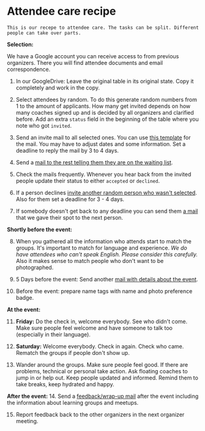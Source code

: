 # Attendee care recipe

`This is our recepe to attendee care. The tasks can be split. Different people can take over parts.`

**Selection:**

We have a Google account you can receive access to from previous organizers. There you will find attendee documents and email correspondence.

1. In our GoogleDrive:
Leave the original table in its original state.
Copy it completely and work in the copy.

2. Select attendees by random. To do this generate random numbers from 1 to the amount of applicants. How many get invited depends on how many coaches signed up and is decided by all organizers and clarified before. Add an extra `status` field in the beginning of the table where you note who got `invited`.

3. Send an invite mail to all selected ones. You can use [this template](https://github.com/clojurebridge-berlin/organization/blob/master/email_templates/all_mails_to_attendees.md#mail-1---to-the-selected) for the mail. You may have to adjust dates and some information. Set a deadline to reply the mail by 3 to 4 days.

4. Send a [mail to the rest telling them they are on the waiting list](https://github.com/clojurebridge-berlin/organization/blob/master/email_templates/all_mails_to_attendees.md#mail-2---waitinglist).

5. Check the mails frequently. Whenever you hear back from the invited people update their status to either `accepted` or `declined`.

6. If a person declines [invite another random person who wasn't selected](https://github.com/clojurebridge-berlin/organization/blob/master/email_templates/all_mails_to_attendees.md#inviting-from-waiting-list). Also for them set a deadline for 3 - 4 days.

7. If somebody doesn't get back to any deadline you can send them [a mail](https://github.com/clojurebridge-berlin/organization/blob/master/email_templates/all_mails_to_attendees.md#to-applicants-who-didnt-get-back) that we gave their spot to the next person.

**Shortly before the event:**

8. When you gathered all the information who attends start to match the groups. It's important to match for language and experience. *We do have attendees who can't speak English. Please consider this carefully.* Also it makes sense to match people who don't want to be photographed.

9. 5 Days before the event: Send another [mail with details about the event](https://github.com/clojurebridge-berlin/organization/blob/master/email_templates/all_mails_to_attendees.md#mail-3---information-before-the-event).

10. Before the event: prepare name tags with name and photo preference badge.

**At the event:**

11. **Friday:** Do the check in, welcome everybody. See who didn't come. Make sure people feel welcome and have someone to talk too (especially in their language).

12. **Saturday:** Welcome everybody. Check in again. Check who came. Rematch the groups if people don't show up.

13. Wander around the groups. Make sure people feel good. If there are problems, technical or personal take action. Ask floating coaches to jump in or help out. Keep people updated and informed. Remind them to take breaks, keep hydrated and happy.

**After the event:**
14. Send a [feedback/wrap-up mail](https://github.com/clojurebridge-berlin/organization/blob/master/email_templates/all_mails_to_attendees.md#mail-4---feedback-and-wrapup) after the event including the information about learning groups and meetups.

15. Report feedback back to the other organizers in the next organizer meeting.
